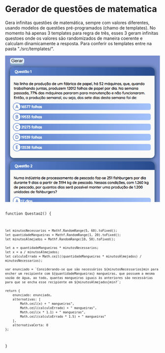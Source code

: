 <h1>Gerador de questões de matematica</h1>
<p>Gera infinitas questões de matemática, sempre com valores diferentes, usando modelos de questões pré-programados (chamo de templates). No momento há apenas 3 templates para regra de três, esses 3 geram infinitas questoes onde os valores são randomizados de maneira coerente e calculam dinamicamente a resposta. Para conferir os templates entre na pasta "./src/templates/".</p>
<img src="https://github.com/LeonardoDaLuz/MQG-Gerador-de-Questoes-De-Matematica/blob/main/demonstracao/GifDemonstracaoGeracaoDeQuestoes.gif?raw=true" />

<code>

function Questao2() {

    let minutosNecessarios = Mathf.RandomRange(5, 60).toFixed();
    let quantidadeMangueiras = Mathf.RandomRange(1, 20).toFixed();
    let minutosAlmejados = Mathf.RandomRange(10, 50).toFixed();

    let a = quantidadeMangueiras * minutosNecessarios;
    let x = a / minutosAlmejados;
    let calculoErrado = Math.ceil((quantidadeMangueiras * minutosAlmejados) / minutosNecessarios);

    var enunciado = `Considerando-se que são necessários ${minutosNecessarios}min para encher um recipiente com ${quantidadeMangueiras} mangueiras, que possuem a mesma vazão de água, ao todo, quantas mangueiras iguais às anteriores são necessárias para que se encha esse recipiente em ${minutosAlmejados}min?`;

    return {
        enunciado: enunciado,
        alternativas: [
            Math.ceil(x) + " mangueiras",
            Math.ceil(calculoErrado) + " mangueiras",
            Math.ceil(x * 1.1) + " mangueiras",
            Math.ceil(calculoErrado * 1.5) + " mangueiras"
        ],
        alternativaCerta: 0
    };
}

</code>